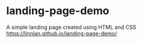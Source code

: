 # landing-page-demo
A simple landing page created using HTML and CSS
https://linnlan.github.io/landing-page-demo/
